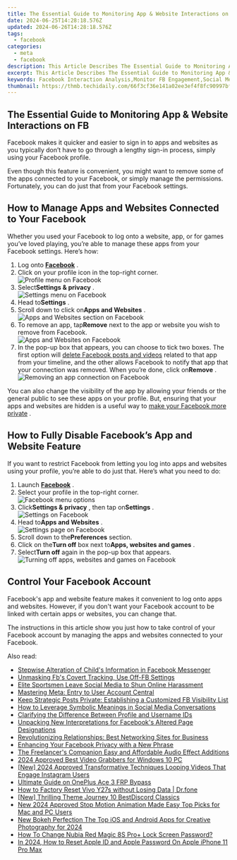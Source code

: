 ```yaml
---
title: The Essential Guide to Monitoring App & Website Interactions on FB
date: 2024-06-25T14:28:18.576Z
updated: 2024-06-26T14:28:18.576Z
tags:
  - facebook
categories:
  - meta
  - facebook
description: This Article Describes The Essential Guide to Monitoring App & Website Interactions on FB
excerpt: This Article Describes The Essential Guide to Monitoring App & Website Interactions on FB
keywords: Facebook Interaction Analysis,Monitor FB Engagement,Social Media Tracking FB,Web Traffic FB Insights,App Usage Metrics FB,FB Interaction Guide,FB Engagement Strategies
thumbnail: https://thmb.techidaily.com/66f3cf36e141a02ee3ef4f8fc90997bfb9adc390279a16b539b7e76e0dc798e2.jpg
---
```


## The Essential Guide to Monitoring App & Website Interactions on FB

 Facebook makes it quicker and easier to sign in to apps and websites as you typically don’t have to go through a lengthy sign-in process, simply using your Facebook profile.

 Even though this feature is convenient, you might want to remove some of the apps connected to your Facebook, or simply manage the permissions. Fortunately, you can do just that from your Facebook settings.

## How to Manage Apps and Websites Connected to Your Facebook

 Whether you used your Facebook to log onto a website, app, or for games you’ve loved playing, you’re able to manage these apps from your Facebook settings. Here’s how:

1. Log onto **[Facebook](https://www.facebook.com/)**  .
2. Click on your profile icon in the top-right corner.  
![Profile menu on Facebook](https://static1.makeuseofimages.com/wordpress/wp-content/uploads/2022/09/Profile-Facebook-Page.jpg)
3. Select**Settings & privacy** .  
![Settings menu on Facebook](https://static1.makeuseofimages.com/wordpress/wp-content/uploads/2022/09/Profile-Settings-Page.jpg)
4. Head to**Settings** .
5. Scroll down to click on**Apps and Websites** .  
![Apps and Websites section on Facebook](https://static1.makeuseofimages.com/wordpress/wp-content/uploads/2022/09/Facebook-Apps-Settings.jpg)
6. To remove an app, tap**Remove** next to the app or website you wish to remove from Facebook.  
![Apps and Websites on Facebook](https://static1.makeuseofimages.com/wordpress/wp-content/uploads/2022/09/Facebook-App-Removal.jpg)
7. In the pop-up box that appears, you can choose to tick two boxes. The first option will [delete Facebook posts and videos](https://www.makeuseof.com/how-to-delete-facebook-posts/) related to that app from your timeline, and the other allows Facebook to notify that app that your connection was removed. When you’re done, click on**Remove** .  
![Removing an app connection on Facebook](https://static1.makeuseofimages.com/wordpress/wp-content/uploads/2022/09/App-Removal-Confirmation.jpg)

 You can also change the visibility of the app by allowing your friends or the general public to see these apps on your profile. But, ensuring that your apps and websites are hidden is a useful way to [make your Facebook more private](https://www.makeuseof.com/facebook-privacy-settings-you-should-change/) .

## How to Fully Disable Facebook’s App and Website Feature

 If you want to restrict Facebook from letting you log into apps and websites using your profile, you’re able to do just that. Here’s what you need to do:

1. Launch **[Facebook](https://www.makeuseof.com/how-to-delete-facebook-posts/)**  .
2. Select your profile in the top-right corner.  
![Facebook menu options](https://static1.makeuseofimages.com/wordpress/wp-content/uploads/2022/09/Facebook-Menu-Profile.jpg)
3. Click**Settings & privacy** , then tap on**Settings** .  
![Settings on Facebook](https://static1.makeuseofimages.com/wordpress/wp-content/uploads/2022/09/Facebook-Settings-Menu.jpg)
4. Head to**Apps and Websites** .  
![Settings page on Facebook](https://static1.makeuseofimages.com/wordpress/wp-content/uploads/2022/09/Facebook-Turn-Off.jpg)
5. Scroll down to the**Preferences** section.
6. Click on the**Turn off** box next to**Apps, websites and games** .
7. Select**Turn off** again in the pop-up box that appears.  
![Turning off apps, websites and games on Facebook](https://static1.makeuseofimages.com/wordpress/wp-content/uploads/2022/09/Facebook-Disable-Feature.jpg)

## Control Your Facebook Account

 Facebook's app and website feature makes it convenient to log onto apps and websites. However, if you don't want your Facebook account to be linked with certain apps or websites, you can change that.

 The instructions in this article show you just how to take control of your Facebook account by managing the apps and websites connected to your Facebook.


<ins class="adsbygoogle"
     style="display:block"
     data-ad-format="autorelaxed"
     data-ad-client="ca-pub-7571918770474297"
     data-ad-slot="1223367746"></ins>



<ins class="adsbygoogle"
     style="display:block"
     data-ad-client="ca-pub-7571918770474297"
     data-ad-slot="8358498916"
     data-ad-format="auto"
     data-full-width-responsive="true"></ins>

<span class="atpl-alsoreadstyle">Also read:</span>
<div><ul>
<li><a href="https://facebook.techidaily.com/stepwise-alteration-of-childs-information-in-facebook-messenger/"><u>Stepwise Alteration of Child's Information in Facebook Messenger</u></a></li>
<li><a href="https://facebook.techidaily.com/unmasking-fbs-covert-tracking-use-off-fb-settings/"><u>Unmasking Fb's Covert Tracking, Use Off-FB Settings</u></a></li>
<li><a href="https://facebook.techidaily.com/elite-sportsmen-leave-social-media-to-shun-online-harassment/"><u>Elite Sportsmen Leave Social Media to Shun Online Harassment</u></a></li>
<li><a href="https://facebook.techidaily.com/mastering-meta-entry-to-user-account-central/"><u>Mastering Meta: Entry to User Account Central</u></a></li>
<li><a href="https://facebook.techidaily.com/keep-strategic-posts-private-establishing-a-customized-fb-visibility-list/"><u>Keep Strategic Posts Private: Establishing a Customized FB Visibility List</u></a></li>
<li><a href="https://facebook.techidaily.com/how-to-leverage-symbolic-meanings-in-social-media-conversations/"><u>How to Leverage Symbolic Meanings in Social Media Conversations</u></a></li>
<li><a href="https://facebook.techidaily.com/clarifying-the-difference-between-profile-and-username-ids/"><u>Clarifying the Difference Between Profile and Username IDs</u></a></li>
<li><a href="https://facebook.techidaily.com/unpacking-new-interpretations-for-facebooks-altered-page-designations/"><u>Unpacking New Interpretations for Facebook's Altered Page Designations</u></a></li>
<li><a href="https://facebook.techidaily.com/revolutionizing-relationships-best-networking-sites-for-business/"><u>Revolutionizing Relationships: Best Networking Sites for Business</u></a></li>
<li><a href="https://facebook.techidaily.com/enhancing-your-facebook-privacy-with-a-new-phrase/"><u>Enhancing Your Facebook Privacy with a New Phrase</u></a></li>
<li><a href="https://extra-lessons.techidaily.com/the-freelancers-companion-easy-and-affordable-audio-effect-additions/"><u>The Freelancer's Companion  Easy and Affordable Audio Effect Additions</u></a></li>
<li><a href="https://desktop-recording.techidaily.com/2024-approved-best-video-grabbers-for-windows-10-pc/"><u>2024 Approved  Best Video Grabbers for Windows 10 PC</u></a></li>
<li><a href="https://instagram-videos.techidaily.com/new-2024-approved-transformative-techniques-looping-videos-that-engage-instagram-users/"><u>[New] 2024 Approved  Transformative Techniques  Looping Videos That Engage Instagram Users</u></a></li>
<li><a href="https://android-frp.techidaily.com/ultimate-guide-on-oneplus-ace-3-frp-bypass-by-drfone-android/"><u>Ultimate Guide on OnePlus Ace 3 FRP Bypass</u></a></li>
<li><a href="https://techidaily.com/how-to-factory-reset-vivo-y27s-without-losing-data-drfone-by-drfone-reset-android-reset-android/"><u>How to Factory Reset Vivo Y27s without Losing Data | Dr.fone</u></a></li>
<li><a href="https://discord-videos.techidaily.com/new-thrilling-theme-journey-10-bestdiscord-classics/"><u>[New] Thrilling Theme Journey  10 BestDiscord Classics</u></a></li>
<li><a href="https://ai-video-tools.techidaily.com/new-2024-approved-stop-motion-animation-made-easy-top-picks-for-mac-and-pc-users/"><u>New 2024 Approved Stop Motion Animation Made Easy Top Picks for Mac and PC Users</u></a></li>
<li><a href="https://ai-video-tools.techidaily.com/new-bokeh-perfection-the-top-ios-and-android-apps-for-creative-photography-for-2024/"><u>New Bokeh Perfection The Top iOS and Android Apps for Creative Photography for 2024</u></a></li>
<li><a href="https://easy-unlock-android.techidaily.com/how-to-change-nubia-red-magic-8s-proplus-lock-screen-password-by-drfone-android/"><u>How To Change Nubia Red Magic 8S Pro+ Lock Screen Password?</u></a></li>
<li><a href="https://apple-account.techidaily.com/in-2024-how-to-reset-apple-id-and-apple-password-on-apple-iphone-11-pro-max-by-drfone-ios/"><u>In 2024, How to Reset Apple ID and Apple Password On Apple iPhone 11 Pro Max</u></a></li>
</ul></div>
